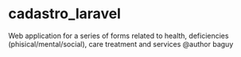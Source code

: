 # cadastro_laravel
Web application for a series of forms related to health, deficiencies (phisical/mental/social), care treatment and services @author baguy
